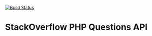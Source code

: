 [![Build Status](https://magnum.travis-ci.com/wwwbruno/stackoverflow-php-questions-api.svg?token=hWqTK96oxQsRZHHLmWQU&branch=master)](https://magnum.travis-ci.com/wwwbruno/stackoverflow-php-questions-api)

StackOverflow PHP Questions API
===============================
